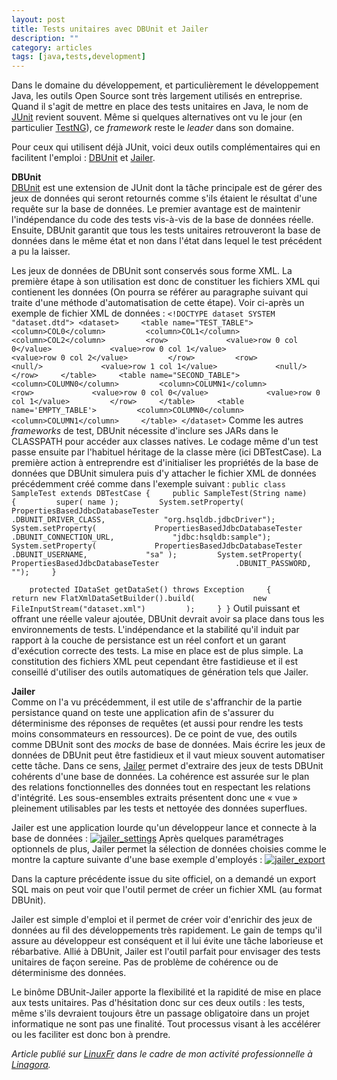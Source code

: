 ```yaml
---
layout: post
title: Tests unitaires avec DBUnit et Jailer
description: ""
category: articles
tags: [java,tests,development]
---
```


Dans le domaine du développement, et particulièrement le développement Java, les outils Open Source sont très largement utilisés en entreprise. Quand il s'agit de mettre en place des tests unitaires en Java, le nom de [JUnit](http://www.junit.org/) revient souvent. Même si quelques alternatives ont vu le jour (en particulier [TestNG](http://testng.org/doc/index.html)), ce *framework* reste le *leader* dans son domaine.

Pour ceux qui utilisent déjà JUnit, voici deux outils complémentaires qui en facilitent l'emploi : [DBUnit](http://www.dbunit.org/) et [Jailer](http://jailer.sourceforge.net/).

**DBUnit**\
 [DBUnit](http://www.dbunit.org/) est une extension de JUnit dont la tâche principale est de gérer des jeux de données qui seront retournés comme s'ils étaient le résultat d'une requête sur la base de données. Le premier avantage est de maintenir l'indépendance du code des tests vis-à-vis de la base de données réelle. Ensuite, DBUnit garantit que tous les tests unitaires retrouveront la base de données dans le même état et non dans l'état dans lequel le test précédent a pu la laisser.

Les jeux de données de DBUnit sont conservés sous forme XML. La première étape à son utilisation est donc de constituer les fichiers XML qui contienent les données (On pourra se référer au paragraphe suivant qui traite d'une méthode d'automatisation de cette étape). Voir ci-après un exemple de fichier XML de données : `<!DOCTYPE dataset SYSTEM "dataset.dtd"> <dataset>     <table name="TEST_TABLE">         <column>COL0</column>         <column>COL1</column>         <column>COL2</column>         <row>             <value>row 0 col 0</value>             <value>row 0 col 1</value>             <value>row 0 col 2</value>         </row>         <row>             <null/>             <value>row 1 col 1</value>             <null/>         </row>     </table>     <table name="SECOND_TABLE">         <column>COLUMN0</column>         <column>COLUMN1</column>         <row>             <value>row 0 col 0</value>             <value>row 0 col 1</value>         </row>     </table>     <table name='EMPTY_TABLE'>         <column>COLUMN0</column>         <column>COLUMN1</column>     </table> </dataset>` Comme les autres *frameworks* de test, DBUnit nécessite d'inclure ses JARs dans le CLASSPATH pour accéder aux classes natives. Le codage même d'un test passe ensuite par l'habituel héritage de la classe mère (ici DBTestCase). La première action à entreprendre est d'initialiser les propriétés de la base de données que DBUnit simulera puis d'y attacher le fichier XML de données précédemment créé comme dans l'exemple suivant : `public class SampleTest extends DBTestCase {     public SampleTest(String name)     {         super( name );         System.setProperty(             PropertiesBasedJdbcDatabaseTester                 .DBUNIT_DRIVER_CLASS,             "org.hsqldb.jdbcDriver");         System.setProperty(             PropertiesBasedJdbcDatabaseTester                 .DBUNIT_CONNECTION_URL,             "jdbc:hsqldb:sample");         System.setProperty(             PropertiesBasedJdbcDatabaseTester                 .DBUNIT_USERNAME,             "sa" );         System.setProperty(             PropertiesBasedJdbcDatabaseTester                 .DBUNIT_PASSWORD,             "");     }`

`    protected IDataSet getDataSet() throws Exception     {         return new FlatXmlDataSetBuilder().build(             new FileInputStream("dataset.xml")         );     } }` Outil puissant et offrant une réelle valeur ajoutée, DBUnit devrait avoir sa place dans tous les environnements de tests. L'indépendance et la stabilité qu'il induit par rapport à la couche de persistance est un réel confort et un garant d'exécution correcte des tests. La mise en place est de plus simple. La constitution des fichiers XML peut cependant être fastidieuse et il est conseillé d'utiliser des outils automatiques de génération tels que Jailer.

**Jailer**\
 Comme on l'a vu précédemment, il est utile de s'affranchir de la partie persistance quand on teste une application afin de s'assurer du déterminisme des réponses de requêtes (et aussi pour rendre les tests moins consommateurs en ressources). De ce point de vue, des outils comme DBUnit sont des *mocks* de base de données. Mais écrire les jeux de données de DBUnit peut être fastidieux et il vaut mieux souvent automatiser cette tâche. Dans ce sens, [Jailer](http://jailer.sourceforge.net/) permet d'extraire des jeux de tests DBUnit cohérents d'une base de données. La cohérence est assurée sur le plan des relations fonctionnelles des données tout en respectant les relations d'intégrité. Les sous-ensembles extraits présentent donc une « vue » pleinement utilisables par les tests et nettoyée des données superflues.

Jailer est une application lourde qu'un développeur lance et connecte à la base de données : [![jailer\_settings](http://08000linux.com/blogs/files/2010/07/jailer_settings.png)](http://08000linux.com/blogs/files/2010/07/jailer_settings.png) Après quelques paramétrages optionnels de plus, Jailer permet la sélection de données choisies comme le montre la capture suivante d'une base exemple d'employés : [![jailer\_export](http://08000linux.com/blogs/files/2010/07/jailer_export.png)](http://08000linux.com/blogs/files/2010/07/jailer_export.png)

Dans la capture précédente issue du site officiel, on a demandé un export SQL mais on peut voir que l'outil permet de créer un fichier XML (au format DBUnit).

Jailer est simple d'emploi et il permet de créer voir d'enrichir des jeux de données au fil des développements très rapidement. Le gain de temps qu'il assure au développeur est conséquent et il lui évite une tâche laborieuse et rébarbative. Allié à DBUnit, Jailer est l'outil parfait pour envisager des tests unitaires de façon sereine. Pas de problème de cohérence ou de déterminisme des données.

Le binôme DBUnit-Jailer apporte la flexibilité et la rapidité de mise en place aux tests unitaires. Pas d'hésitation donc sur ces deux outils : les tests, même s'ils devraient toujours être un passage obligatoire dans un projet informatique ne sont pas une finalité. Tout processus visant à les accélérer ou les faciliter est donc bon à prendre.

*Article publié sur [LinuxFr](http://linuxfr.org/~galaux/) dans le cadre de mon activité professionnelle à [Linagora](http://linagora.com/).*

